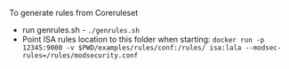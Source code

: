 To generate rules from Coreruleset

* run genrules.sh - `./genrules.sh`
* Point ISA rules location to this folder when starting: `docker run -p 12345:9000 -v $PWD/examples/rules/conf:/rules/ isa:lala --modsec-rules=/rules/modsecurity.conf` 
